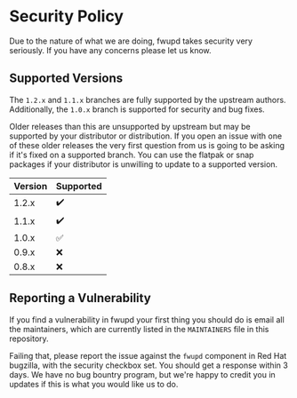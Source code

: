 # Security Policy

Due to the nature of what we are doing, fwupd takes security very seriously.
If you have any concerns please let us know.

## Supported Versions

The `1.2.x` and `1.1.x` branches are fully supported by the upstream authors.
Additionally, the `1.0.x` branch is supported for security and bug fixes.

Older releases than this are unsupported by upstream but may be supported by
your distributor or distribution. If you open an issue with one of these older
releases the very first question from us is going to be asking if it's fixed on
a supported branch. You can use the flatpak or snap packages if your distributor
is unwilling to update to a supported version.

| Version | Supported          |
| ------- | ------------------ |
| 1.2.x   | :heavy_check_mark: |
| 1.1.x   | :heavy_check_mark: |
| 1.0.x   | :white_check_mark: |
| 0.9.x   | :x:                |
| 0.8.x   | :x:                |

## Reporting a Vulnerability

If you find a vulnerability in fwupd your first thing you should do is email
all the maintainers, which are currently listed in the `MAINTAINERS` file in
this repository.

Failing that, please report the issue against the `fwupd` component in Red Hat
bugzilla, with the security checkbox set. You should get a response within 3
days. We have no bug bountry program, but we're happy to credit you in updates
if this is what you would like us to do.
